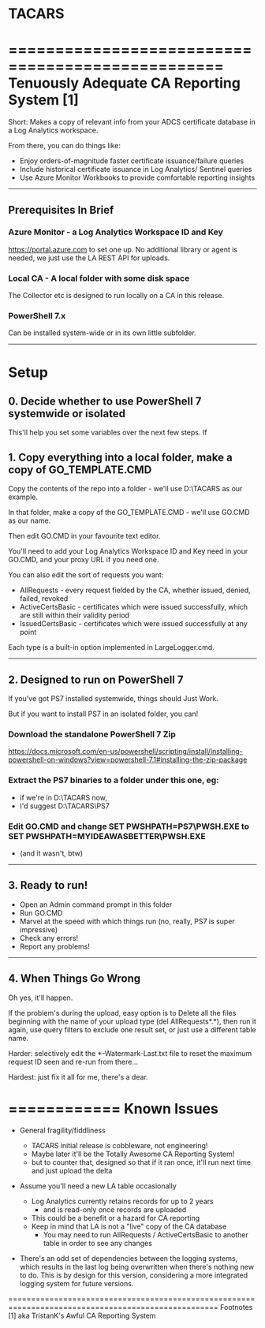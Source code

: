 # TACARS 
=================================================
  Tenuously Adequate CA Reporting System [1]
=================================================

Short: Makes a copy of relevant info from your ADCS certificate database in a Log Analytics workspace.

From there, you can do things like:
- Enjoy orders-of-magnitude faster certificate issuance/failure queries
- Include historical certificate issuance in Log Analytics/ Sentinel queries
- Use Azure Monitor Workbooks to provide comfortable reporting insights 

----------------------------------------------------------------------------------------------------
## Prerequisites In Brief
### Azure Monitor - a Log Analytics Workspace ID and Key
https://portal.azure.com to set one up.
No additional library or agent is needed, we just use the LA REST API for uploads.

### Local CA - A local folder with some disk space
The Collector etc is designed to run locally on a CA in this release.

### PowerShell 7.x
Can be installed system-wide or in its own little subfolder.

----------------------------------------------------------------------------------------------------
# Setup

## 0. Decide whether to use PowerShell 7 systemwide or isolated
This'll help you set some variables over the next few steps.
If 
## 1. Copy everything into a local folder, make a copy of GO_TEMPLATE.CMD

Copy the contents of the repo into a folder - we'll use D:\TACARS as our example.

In that folder, make a copy of the GO_TEMPLATE.CMD - we'll use GO.CMD as our name.

Then edit GO.CMD in your favourite text editor.

You'll need to add your Log Analytics Workspace ID and Key need in your GO.CMD, and your proxy URL if you need one.

You can also edit the sort of requests you want: 
 - AllRequests          - every request fielded by the CA, whether issued, denied, failed, revoked 
 - ActiveCertsBasic     - certificates which were issued successfully, which are still within their validity period
 - IssuedCertsBasic     - certificates which were issued successfully at any point

Each type is a built-in option implemented in LargeLogger.cmd.

----------------------------------------------------------------------------------------------------
## 2. Designed to run on PowerShell 7

If you've got PS7 installed systemwide, things should Just Work.

But if you want to install PS7 in an isolated folder, you can!

### Download the standalone PowerShell 7 Zip
https://docs.microsoft.com/en-us/powershell/scripting/install/installing-powershell-on-windows?view=powershell-7.1#installing-the-zip-package

### Extract the PS7 binaries to a folder under this one, eg:
  - if we're in D:\TACARS now, 
  - I'd suggest D:\TACARS\PS7

### Edit GO.CMD and change SET PWSHPATH=PS7\PWSH.EXE to SET PWSHPATH=MYIDEAWASBETTER\PWSH.EXE
  - (and it wasn't, btw)

----------------------------------------------------------------------------------------------------
## 3. Ready to run! 

- Open an Admin command prompt in this folder
- Run GO.CMD
- Marvel at the speed with which things run (no, really, PS7 is super impressive)
- Check any errors!
- Report any problems!

----------------------------------------------------------------------------------------------------
## 4. When Things Go Wrong

Oh yes, it'll happen.

If the problem's during the upload, easy option is to Delete all the files beginning with the name 
of your upload type (del AllRequests*.*), then run it again, use query filters to exclude one result 
set, or just use a different table name.

Harder: selectively edit the *-Watermark-Last.txt file to reset the maximum request ID seen 
and re-run from there...

Hardest: just fix it all for me, there's a dear.

============
Known Issues
============
- General fragility/fiddliness 
  - TACARS initial release is cobbleware, not engineering!
  - Maybe later it'll be the Totally Awesome CA Reporting System!
  - but to counter that, designed so that if it ran once, it'll run next time and just upload the delta

- Assume you'll need a new LA table occasionally
  - Log Analytics currently retains records for up to 2 years
    - and is read-only once records are uploaded
  - This could be a benefit or a hazard for CA reporting
  - Keep in mind that LA is not a "live" copy of the CA database
    - You may need to run AllRequests / ActiveCertsBasic to another table in order to see any changes 

- There's an odd set of dependencies between the logging systems, which results in the last log
  being overwritten when there's nothing new to do. This is by design for this version, considering a
  more integrated logging system for future versions.

====================================================================================================
Footnotes
[1] aka TristanK's Awful CA Reporting System